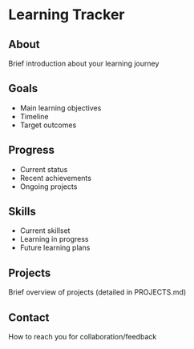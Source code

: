 # Learning Tracker

## About
Brief introduction about your learning journey

## Goals
- Main learning objectives
- Timeline
- Target outcomes

## Progress
- Current status
- Recent achievements
- Ongoing projects

## Skills
- Current skillset
- Learning in progress
- Future learning plans

## Projects
Brief overview of projects (detailed in PROJECTS.md)

## Contact
How to reach you for collaboration/feedback

